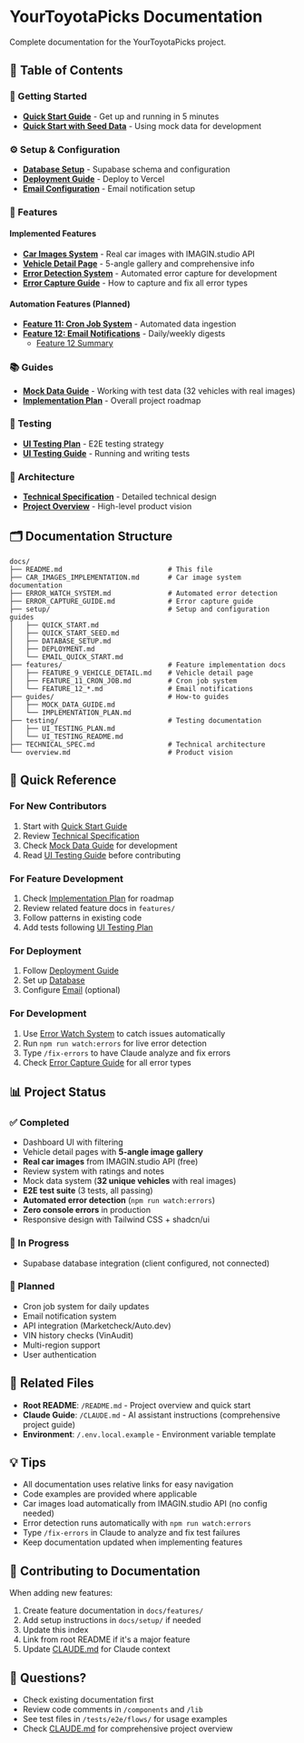 # YourToyotaPicks Documentation

Complete documentation for the YourToyotaPicks project.

## 📖 Table of Contents

### 🚀 Getting Started

- **[Quick Start Guide](setup/QUICK_START.md)** - Get up and running in 5 minutes
- **[Quick Start with Seed Data](setup/QUICK_START_SEED.md)** - Using mock data for development

### ⚙️ Setup & Configuration

- **[Database Setup](setup/DATABASE_SETUP.md)** - Supabase schema and configuration
- **[Deployment Guide](setup/DEPLOYMENT.md)** - Deploy to Vercel
- **[Email Configuration](setup/EMAIL_QUICK_START.md)** - Email notification setup

### 🎨 Features

#### Implemented Features
- **[Car Images System](CAR_IMAGES_IMPLEMENTATION.md)** - Real car images with IMAGIN.studio API
- **[Vehicle Detail Page](features/FEATURE_9_VEHICLE_DETAIL.md)** - 5-angle gallery and comprehensive info
- **[Error Detection System](ERROR_WATCH_SYSTEM.md)** - Automated error capture for development
- **[Error Capture Guide](ERROR_CAPTURE_GUIDE.md)** - How to capture and fix all error types

#### Automation Features (Planned)
- **[Feature 11: Cron Job System](features/FEATURE_11_CRON_JOB.md)** - Automated data ingestion
- **[Feature 12: Email Notifications](features/FEATURE_12_EMAIL_NOTIFICATIONS.md)** - Daily/weekly digests
  - [Feature 12 Summary](features/FEATURE_12_SUMMARY.md)

### 📚 Guides

- **[Mock Data Guide](guides/MOCK_DATA_GUIDE.md)** - Working with test data (32 vehicles with real images)
- **[Implementation Plan](guides/IMPLEMENTATION_PLAN.md)** - Overall project roadmap

### 🧪 Testing

- **[UI Testing Plan](testing/UI_TESTING_PLAN.md)** - E2E testing strategy
- **[UI Testing Guide](testing/UI_TESTING_README.md)** - Running and writing tests

### 📐 Architecture

- **[Technical Specification](TECHNICAL_SPEC.md)** - Detailed technical design
- **[Project Overview](overview.md)** - High-level product vision

## 🗂️ Documentation Structure

```
docs/
├── README.md                          # This file
├── CAR_IMAGES_IMPLEMENTATION.md       # Car image system documentation
├── ERROR_WATCH_SYSTEM.md              # Automated error detection
├── ERROR_CAPTURE_GUIDE.md             # Error capture guide
├── setup/                             # Setup and configuration guides
│   ├── QUICK_START.md
│   ├── QUICK_START_SEED.md
│   ├── DATABASE_SETUP.md
│   ├── DEPLOYMENT.md
│   └── EMAIL_QUICK_START.md
├── features/                          # Feature implementation docs
│   ├── FEATURE_9_VEHICLE_DETAIL.md    # Vehicle detail page
│   ├── FEATURE_11_CRON_JOB.md         # Cron job system
│   └── FEATURE_12_*.md                # Email notifications
├── guides/                            # How-to guides
│   ├── MOCK_DATA_GUIDE.md
│   └── IMPLEMENTATION_PLAN.md
├── testing/                           # Testing documentation
│   ├── UI_TESTING_PLAN.md
│   └── UI_TESTING_README.md
├── TECHNICAL_SPEC.md                  # Technical architecture
└── overview.md                        # Product vision
```

## 🎯 Quick Reference

### For New Contributors

1. Start with [Quick Start Guide](setup/QUICK_START.md)
2. Review [Technical Specification](TECHNICAL_SPEC.md)
3. Check [Mock Data Guide](guides/MOCK_DATA_GUIDE.md) for development
4. Read [UI Testing Guide](testing/UI_TESTING_README.md) before contributing

### For Feature Development

1. Check [Implementation Plan](guides/IMPLEMENTATION_PLAN.md) for roadmap
2. Review related feature docs in `features/`
3. Follow patterns in existing code
4. Add tests following [UI Testing Plan](testing/UI_TESTING_PLAN.md)

### For Deployment

1. Follow [Deployment Guide](setup/DEPLOYMENT.md)
2. Set up [Database](setup/DATABASE_SETUP.md)
3. Configure [Email](setup/EMAIL_QUICK_START.md) (optional)

### For Development

1. Use [Error Watch System](ERROR_WATCH_SYSTEM.md) to catch issues automatically
2. Run `npm run watch:errors` for live error detection
3. Type `/fix-errors` to have Claude analyze and fix errors
4. Check [Error Capture Guide](ERROR_CAPTURE_GUIDE.md) for all error types

## 📊 Project Status

### ✅ Completed
- Dashboard UI with filtering
- Vehicle detail pages with **5-angle image gallery**
- **Real car images** from IMAGIN.studio API (free)
- Review system with ratings and notes
- Mock data system (**32 unique vehicles** with real images)
- **E2E test suite** (3 tests, all passing)
- **Automated error detection** (`npm run watch:errors`)
- **Zero console errors** in production
- Responsive design with Tailwind CSS + shadcn/ui

### 🚧 In Progress
- Supabase database integration (client configured, not connected)

### 📝 Planned
- Cron job system for daily updates
- Email notification system
- API integration (Marketcheck/Auto.dev)
- VIN history checks (VinAudit)
- Multi-region support
- User authentication

## 🔗 Related Files

- **Root README**: `/README.md` - Project overview and quick start
- **Claude Guide**: `/CLAUDE.md` - AI assistant instructions (comprehensive project guide)
- **Environment**: `/.env.local.example` - Environment variable template

## 💡 Tips

- All documentation uses relative links for easy navigation
- Code examples are provided where applicable
- Car images load automatically from IMAGIN.studio API (no config needed)
- Error detection runs automatically with `npm run watch:errors`
- Type `/fix-errors` in Claude to analyze and fix test failures
- Keep documentation updated when implementing features

## 🤝 Contributing to Documentation

When adding new features:
1. Create feature documentation in `docs/features/`
2. Add setup instructions in `docs/setup/` if needed
3. Update this index
4. Link from root README if it's a major feature
5. Update [CLAUDE.md](../CLAUDE.md) for Claude context

## 📧 Questions?

- Check existing documentation first
- Review code comments in `/components` and `/lib`
- See test files in `/tests/e2e/flows/` for usage examples
- Check [CLAUDE.md](../CLAUDE.md) for comprehensive project overview
